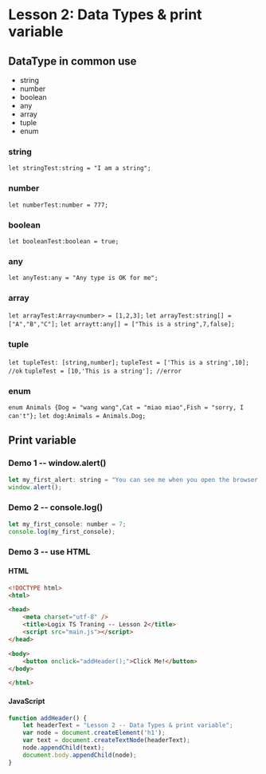 # Lesson 2: Data Types & print variable

## DataType in common use

- string
- number
- boolean
- any
- array
- tuple
- enum

### string

`let stringTest:string = "I am a string";`

### number

`let numberTest:number = 777;`

### boolean

`let booleanTest:boolean = true;`

### any

`let anyTest:any = "Any type is OK for me";`

### array

`let arrayTest:Array<number> = [1,2,3];`
`let arrayTest:string[] = ["A","B","C"];`
`let arraytt:any[] = ["This is a string",7,false];`

### tuple

`let tupleTest: [string,number];`
`tupleTest = ['This is a string',10]; //ok`
`tupleTest = [10,'This is a string']; //error`

### enum

`enum Animals {Dog = "wang wang",Cat = "miao miao",Fish = "sorry, I can't"};`
`let dog:Animals = Animals.Dog;`

## Print variable

### Demo 1 -- window.alert()

```JAVASCRIPT
let my_first_alert: string = "You can see me when you open the browser!";
window.alert();
```

### Demo 2 -- console.log()

```JAVASCRIPT
let my_first_console: number = 7;
console.log(my_first_console);
```

### Demo 3 -- use HTML

#### HTML

```HTML
<!DOCTYPE html>
<html>

<head>
    <meta charset="utf-8" />
    <title>Logix TS Traning -- Lesson 2</title>
    <script src="main.js"></script>
</head>

<body>
    <button onclick="addHeader();">Click Me!</button>
</body>

</html>
```

#### JavaScript

```JAVASCRIPT
function addHeader() {
    let headerText = "Lesson 2 -- Data Types & print variable";
    var node = document.createElement('h1');
    var text = document.createTextNode(headerText);
    node.appendChild(text);
    document.body.appendChild(node);
}
```